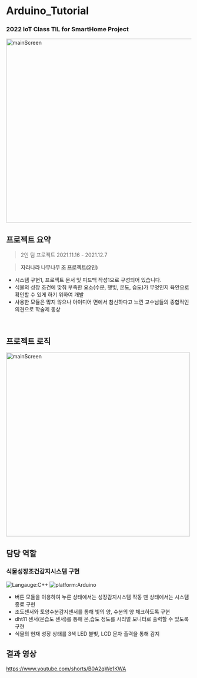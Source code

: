 # Arduino_Tutorial
### 2022 IoT Class TIL for SmartHome Project
<img src='식물성장조건감지시스템(윗면도).png' alt='mainScreen' width="1280px" height="500px"/>

## 프로젝트 요약
> 2인 팀 프로젝트
> 2021.11.16 - 2021.12.7   
 
> **자라나라 나무나무 조 프로젝트(2인)**
* 시스템 구현1, 프로젝트 문서 및 피드백 작성1으로 구성되어 있습니다.
* 식물의 성장 조건에 맞춰 부족한 요소(수분, 햇빛, 온도, 습도)가 무엇인지 육안으로 확인할 수 있게 하기 위하여 개발
* 사용한 모듈은 많지 않으나 아이디어 면에서 참신하다고 느낀 교수님들의 종합적인 의견으로 학술제 동상 
<br>

## 프로젝트 로직
<img src='식물성장조건감지시스템 로직.png' alt='mainScreen' height="500px"/>

## 담당 역할
### 식물성장조건감지시스템 구현
![Langauge:C++](https://img.shields.io/badge/Language-C++-red) ![platform:Arduino](https://img.shields.io/badge/Platform-Arduino-red)
* 버튼 모듈을 이용하여 누른 상태에서는 성장감지시스템 작동 뗀 상태에서는 시스템 종료 구현
* 조도센서와 토양수분감지센서를 통해 빛의 양, 수분의 양 체크하도록 구현
* dht11 센서(온습도 센서)를 통해 온,습도 정도를 시리얼 모니터로 출력할 수 있도록 구현
* 식물의 현재 성장 상태를 3색 LED 불빛, LCD 문자 출력을 통해 감지 

## 결과 영상
https://www.youtube.com/shorts/B0A2qWe1KWA


